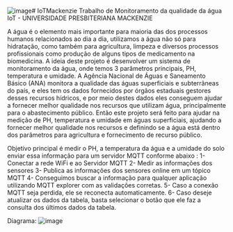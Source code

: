 ![image](https://github.com/MaiaQG/IoTMackenzie/assets/78659159/8fddc793-3018-4cfd-9a55-4c0f7e05080b)# IoTMackenzie
Trabalho de Monitoramento da qualidade da água IoT - UNIVERSIDADE PRESBITERIANA MACKENZIE

A água é o elemento mais importante para maioria das dos processos humanos relacionados ao dia a dia, utilizamos a água não só para hidratação, como também para agricultura, limpeza e diversos processos profissionais como produção de alguns tipos de medicamento na biomedicina. A ideia deste projeto é desenvolver um sistema de monitoramento da água, onde temos 3 parâmetros principais, PH, temperatura e umidade.
	A Agência Nacional de Águas e Saneamento Básico (ANA) monitora a qualidade das águas superficiais e subterrâneas do país, e eles tem os dados fornecidos por órgãos estaduais gestores desses recursos hídricos, e por meio destes dados eles conseguem ajudar a fornecer melhor qualidade nos recursos que utilizam água, principalmente para o abastecimento público. 
	Então este projeto será feito para ajudar na medição de PH, temperatura e umidade em águas superficiais, ajudando a fornecer melhor qualidade nos recursos e definindo se a água está dentro dos parâmetros para agricultura e fornecimento de recurso público.


Objetivo principal é medir o PH, a temperatura da água e a umidade do solo enviar essa informação para um servidor MQTT conforme abaixo :
1- Conectar a rede WiFi e ao Servidor MQTT
2- Medir as informações dos sensores
3- Publica as informações dos sensores online em um tópico MQTT
4- Conseguimos buscar a informação para qualquer aplicação utilizando MQTT explorer com as validações corretas.
5- Caso a conexão MQTT seja perdida, ele se reconecta automaticamente.
6- Caso deseje atualizar os dados da tabela, basta selecionar o botão que ele faz a consulta dos últimos dados da tabela.

Diagrama: 
![image](https://github.com/MaiaQG/IoTMackenzie/assets/78659159/763a2595-f508-4863-bd0b-c47bf0cf0741)
